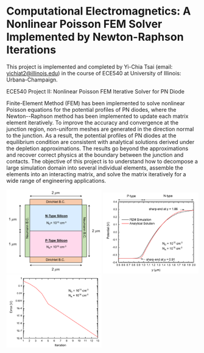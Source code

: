 # Computational Electromagnetics: A Nonlinear Poisson FEM Solver Implemented by Newton-Raphson Iterations
This project is implemented and completed by Yi-Chia Tsai (email: yichiat2@illinois.edu) in the course of ECE540 at University of Illinois: Urbana-Champaign.

ECE540 Project II: Nonlinear Poisson FEM Iterative Solver for PN Diode
 
Finite-Element Method (FEM) has been implemented to solve nonlinear Poisson equations for the potential profiles of PN diodes, where the Newton--Raphson method has been implemented to update each matrix element iteratively. To improve the accuracy and convergence at the junction region, non-uniform meshes are generated in the direction normal to the junction. As a result, the potential profiles of PN diodes at the equilibrium condition are consistent with analytical solutions derived under the depletion approximations.  The results go beyond the approximations and recover correct physics at the boundary between the junction and contacts.  The objective of this project is to understand how to decompose a large simulation domain into several individual elements, assemble the elements into an interacting matrix, and solve the matrix iteratively for a wide range of engineering applications. 

<p float="left">
  <img src="img/geo.png" width="250" title="Simulation Domain" />
  <img src="img/pot.png" width="250" title="Accurate Results"/> 
  <img src="img/error.png" width="250" title="Quadratic Convergence"/>
</p>
